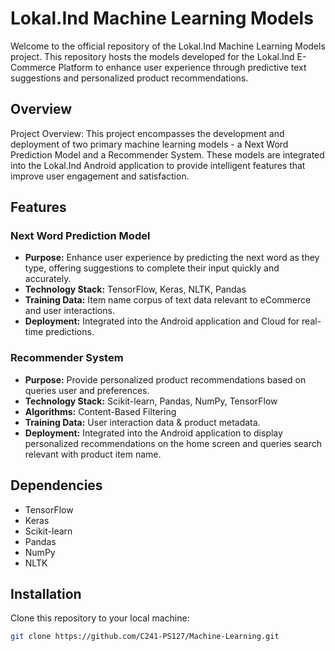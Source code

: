 # Lokal.Ind Machine Learning Models

Welcome to the official repository of the Lokal.Ind Machine Learning Models project. This repository hosts the models developed for the Lokal.Ind E-Commerce Platform to enhance user experience through predictive text suggestions and personalized product recommendations.

## Overview

Project Overview: This project encompasses the development and deployment of two primary machine learning models - a Next Word Prediction Model and a Recommender System. These models are integrated into the Lokal.Ind Android application to provide intelligent features that improve user engagement and satisfaction.

## Features

### Next Word Prediction Model

- **Purpose:** Enhance user experience by predicting the next word as they type, offering suggestions to complete their input quickly and accurately.
- **Technology Stack:** TensorFlow, Keras, NLTK, Pandas
- **Training Data:** Item name corpus of text data relevant to eCommerce and user interactions.
- **Deployment:** Integrated into the Android application and Cloud for real-time predictions.

### Recommender System

- **Purpose:** Provide personalized product recommendations based on queries user and preferences.
- **Technology Stack:** Scikit-learn, Pandas, NumPy, TensorFlow
- **Algorithms:** Content-Based Filtering
- **Training Data:** User interaction data & product metadata.
- **Deployment:** Integrated into the Android application to display personalized recommendations on the home screen and queries search relevant with product item name.

## Dependencies

- TensorFlow
- Keras
- Scikit-learn
- Pandas
- NumPy
- NLTK

## Installation

Clone this repository to your local machine:
```bash
git clone https://github.com/C241-PS127/Machine-Learning.git
